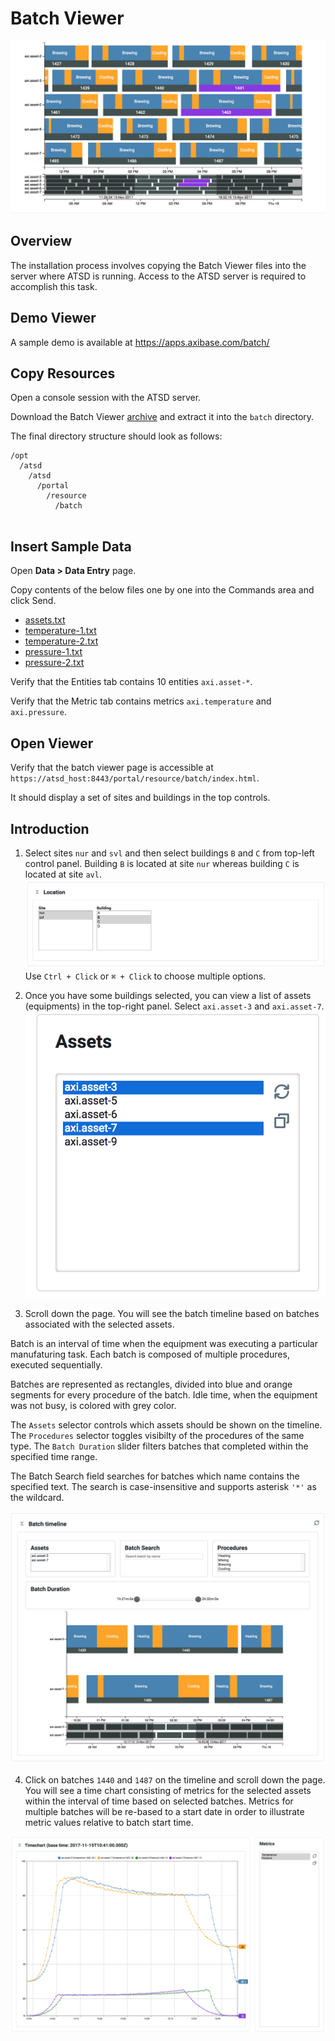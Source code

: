 # Batch Viewer

![](images/batch-timeline.png)

## Overview

The installation process involves copying the Batch Viewer files into the server where ATSD is running. Access to the ATSD server is required to accomplish this task.

## Demo Viewer

A sample demo is available at https://apps.axibase.com/batch/

## Copy Resources

Open a console session with the ATSD server.

Download the Batch Viewer [archive](https://github.com/axibase/batch-viewer/archive/master.zip) and extract it into the `batch` directory.

The final directory structure should look as follows:

```
/opt
  /atsd
    /atsd
      /portal
        /resource
          /batch
            
```

## Insert Sample Data

Open **Data > Data Entry** page.

<!--screenshot with text area ending with last commands in assets.txt -->

Copy contents of the below files one by one into the Commands area and click Send.

- [assets.txt](sample-data/assets.txt)
- [temperature-1.txt](sample-data/temperature-1.txt)
- [temperature-2.txt](sample-data/temperature-2.txt)
- [pressure-1.txt](sample-data/pressure-1.txt)
- [pressure-2.txt](sample-data/pressure-2.txt)

Verify that the Entities tab contains 10 entities `axi.asset-*`.

<!--screenshot-->

Verify that the Metric tab contains metrics `axi.temperature` and `axi.pressure`.

<!--screenshot-->

## Open Viewer

Verify that the batch viewer page is accessible at `https://atsd_host:8443/portal/resource/batch/index.html`.

It should display a set of sites and buildings in the top controls.

<!--screenshot-->

## Introduction

1. Select sites `nur` and `svl` and then select buildings `B` and `C` from top-left control panel. Building `B` is located at site `nur` whereas building `C` is located at site `avl`. 
![](images/site-select.png)
Use `Ctrl + Click` or `⌘ + Click` to choose multiple options.

2. Once you have some buildings selected, you can view a list of assets (equipments) in the top-right panel. Select `axi.asset-3` and `axi.asset-7`.
![](images/assets.png)

3. Scroll down the page. You will see the batch timeline based on batches associated with the selected assets. 

Batch is an interval of time when the equipment was executing a particular manufaturing task. Each batch is composed of multiple procedures, executed sequentially. 

Batches are represented as rectangles, divided into blue and orange segments for every procedure of the batch. Idle time, when the equipment was not busy, is colored with grey color.

The `Assets` selector controls which assets should be shown on the timeline. The `Procedures` selector toggles visibilty of the procedures of the same type. The `Batch Duration` slider filters batches that completed within the specified time range. 

The Batch Search field searches for batches which name contains the specified text. The search is case-insensitive and supports asterisk `'*'` as the wildcard.

![](images/timeline-overview.png)

4. Click on batches `1440` and `1487` on the timeline and scroll down the page. You will see a time chart consisting of metrics for the selected assets within the interval of time based on selected batches. Metrics for multiple batches will be re-based to a start date in order to illustrate metric values relative to batch start time. 

![](images/timechart.png)

